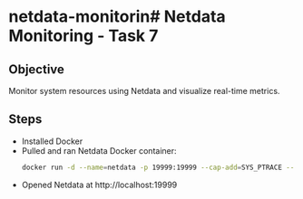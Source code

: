 # netdata-monitorin# Netdata Monitoring - Task 7

## Objective
Monitor system resources using Netdata and visualize real-time metrics.

## Steps
- Installed Docker
- Pulled and ran Netdata Docker container:
  ```bash
  docker run -d --name=netdata -p 19999:19999 --cap-add=SYS_PTRACE --security-opt apparmor=unconfined netdata/netdata


 - Opened Netdata at http://localhost:19999

 